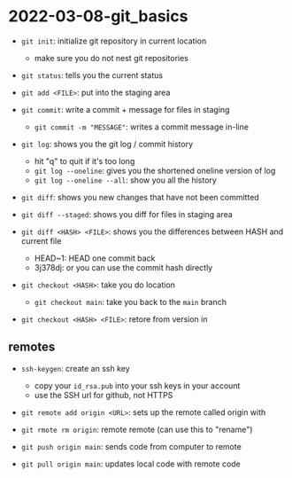 # 2022-03-08-git_basics

- `git init`: initialize git repository in current location
    - make sure you do not nest git repositories
- `git status`: tells you the current status
- `git add <FILE>`: put <FILE> into the staging area
- `git commit`: write a commit + message for files in staging
    - `git commit -m "MESSAGE"`: writes a commit message in-line

- `git log`: shows you the git log / commit history
    - hit "q" to quit if it's too long
    - `git log --oneline`: gives you the shortened oneline version of log
    - `git log --oneline --all`: show you all the history

- `git diff`: shows you new changes that have not been committed
- `git diff --staged`: shows you diff for files in staging area
- `git diff <HASH> <FILE>`: shows you the differences between HASH and current file
    - HEAD~1: HEAD one commit back
    - 3j378dj: or you can use the commit hash directly


- `git checkout <HASH>`: take you do <HASH> location
    - `git checkout main`: take you back to the `main` branch
- `git checkout <HASH> <FILE>`: retore <FILE> from version in <HASH>

## remotes
    
- `ssh-keygen`: create an ssh key
    - copy your `id_rsa.pub` into your ssh keys in your account
    - use the SSH url for github, not HTTPS

- `git remote add origin <URL>`: sets up the remote called origin with <URL>
- `git rmote rm origin`: remote remote (can use this to "rename")
    
- `git push origin main`: sends code from computer to remote
- `git pull origin main`: updates local code with remote code
